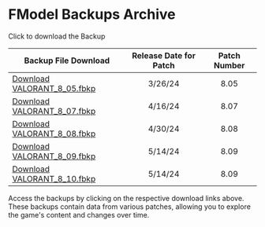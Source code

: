 # FModel Backups Archive

Click to download the Backup

| Backup File Download                                                                                                             | Release Date for Patch | Patch Number |
| -------------------------------------------------------------------------------------------------------------------------------- | :--------------------: | :----------: |
| [Download VALORANT_8_05.fbkp](https://github.com/RogueMew/VALORANT-Datamining/raw/main/FModel%20Backups/Data/VALORANT_8_05.fbkp) |        3/26/24         |     8.05     |
| [Download VALORANT_8_07.fbkp](https://github.com/RogueMew/VALORANT-Datamining/raw/main/FModel%20Backups/Data/VALORANT_8_07.fbkp) |        4/16/24         |     8.07     |
| [Download VALORANT_8_08.fbkp](https://github.com/RogueMew/VALORANT-Datamining/raw/main/FModel%20Backups/Data/VALORANT_8_08.fbkp) |        4/30/24         |     8.08     |
| [Download VALORANT_8_09.fbkp](https://github.com/RogueMew/VALORANT-Datamining/raw/main/FModel%20Backups/Data/VALORANT_8_09.fbkp) |        5/14/24         |     8.09     |
| [Download VALORANT_8_10.fbkp](https://github.com/RogueMew/VALORANT-Datamining/raw/main/FModel%20Backups/Data/VALORANT_8_10.fbkp) |        5/14/24         |     8.09     |

Access the backups by clicking on the respective download links above. These backups contain data from various patches, allowing you to explore the game's content and changes over time.
